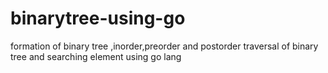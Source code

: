 # binarytree-using-go
formation of binary tree ,inorder,preorder and postorder traversal of binary tree and searching element using go lang

